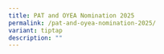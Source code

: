 ```yaml
---
title: PAT and OYEA Nomination 2025
permalink: /pat-and-oyea-nomination-2025/
variant: tiptap
description: ""
---
```

